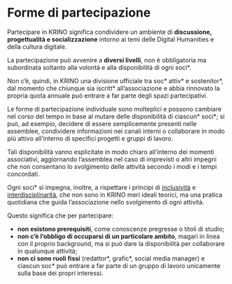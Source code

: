 # Forme di partecipazione

Partecipare in KRINO significa condividere un ambiente di **discussione, progettualità e socializzazione** intorno ai temi delle Digital Humanities e della cultura digitale.

La partecipazione può avvenire a **diversi livelli**, non è obbligatoria ma subordinata soltanto alla volontá e alla disponibilità di ogni soci\*.

Non c’è, quindi, in KRINO una divisione ufficiale tra soc\* attiv\* e sostenitor\*, dal momento che chiunque sia iscritt\* all’associazione e abbia rinnovato la propria quota annuale può entrare a far parte degli spazi partecipativi.

Le forme di partecipazione individuale sono molteplici e possono cambiare nel corso del tempo in base al mutare delle disponibilità di ciascun\* soci\*; si può, ad esempio, decidere di essere semplicemente presenti nelle assemblee, condividere informazioni nei canali interni o collaborare in modo più attivo all’interno di specifici progetti e gruppi di lavoro.

Tali disponibilità vanno esplicitate in modo chiaro all’interno dei momenti associativi, aggiornando l’assemblea nel caso di imprevisti o altri impegni che non consentano lo svolgimento delle attività secondo i modi e i tempi concordati.

Ogni soci\* si impegna, inoltre, a rispettare i principi di [inclusività](../lassociazione/principi/inclusivita.md) e [interdisciplinarità](../lassociazione/principi/interdisciplinarita.md), che non sono in KRINO meri ideali teorici, ma una pratica quotidiana che guida l’associazione nello svolgimento di ogni attività.

Questo significa che per partecipare:

* **non esistono prerequisiti**, come conoscenze pregresse o titoli di studio;
* **non c’è l’obbligo di occuparsi di un particolare ambito**, magari in linea con il proprio background, ma si può dare la disponibilità per collaborare in qualunque attività;
* **non ci sono ruoli fissi** (redattor\*, grafic\*, social media manager) e ciascun soc\* può entrare a far parte di un gruppo di lavoro unicamente sulla base dei propri interessi.
